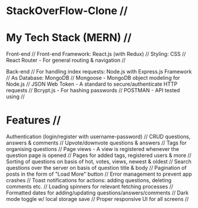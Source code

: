 # StackOverFlow-Clone  //

# My Tech Stack (MERN) //
Front-end //
Front-end Framework: React.js (with Redux) //
Styling: CSS //
React Router - For general routing & navigation //

Back-end //
For handling index requests: Node.js with Express.js Framework //
As Database: MongoDB //
Mongoose - MongoDB object modeling for Node.js //
JSON Web Token - A standard to secure/authenticate HTTP requests //
Bcrypt.js - For hashing passwords //
POSTMAN - API tested using  //


# Features //
Authentication (login/register with username-password) //
CRUD questions, answers & comments //
Upvote/downvote questions & answers //
Tags for organising questions //
Page views - A view is registered whenever the question page is opened //
Pages for added tags, registered users & more //
Sorting of questions on basis of hot, votes, views, newest & oldest //
Search questions over the server on basis of question title & body //
Pagination of posts in the form of "Load More" button //
Error management to prevent app crashes //
Toast notifications for actions: adding questions, deleting comments etc. //
Loading spinners for relevant fetching processes //
Formatted dates for adding/updating questions/answers/comments //
Dark mode toggle w/ local storage save //
Proper responsive UI for all screens  //
